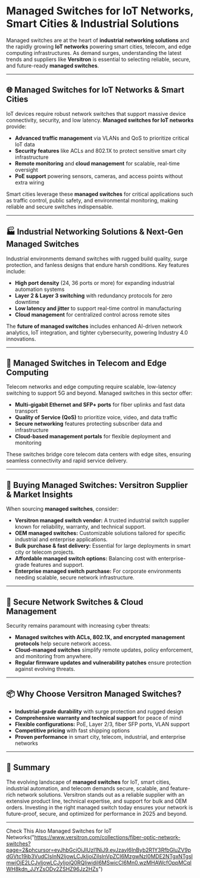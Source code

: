 # Managed Switches for IoT Networks, Smart Cities & Industrial Solutions

Managed switches are at the heart of **industrial networking solutions** and the rapidly growing **IoT networks** powering smart cities, telecom, and edge computing infrastructures. As demand surges, understanding the latest trends and suppliers like **Versitron** is essential to selecting reliable, secure, and future-ready **managed switches**.

---

## 🌐 Managed Switches for IoT Networks & Smart Cities  

IoT devices require robust network switches that support massive device connectivity, security, and low latency. **Managed switches for IoT networks** provide:

- **Advanced traffic management** via VLANs and QoS to prioritize critical IoT data  
- **Security features** like ACLs and 802.1X to protect sensitive smart city infrastructure  
- **Remote monitoring** and **cloud management** for scalable, real-time oversight  
- **PoE support** powering sensors, cameras, and access points without extra wiring  

Smart cities leverage these **managed switches** for critical applications such as traffic control, public safety, and environmental monitoring, making reliable and secure switches indispensable.

---

## 🏭 Industrial Networking Solutions & Next-Gen Managed Switches  

Industrial environments demand switches with rugged build quality, surge protection, and fanless designs that endure harsh conditions. Key features include:

- **High port density** (24, 36 ports or more) for expanding industrial automation systems  
- **Layer 2 & Layer 3 switching** with redundancy protocols for zero downtime  
- **Low latency and jitter** to support real-time control in manufacturing  
- **Cloud management** for centralized control across remote sites  

The **future of managed switches** includes enhanced AI-driven network analytics, IoT integration, and tighter cybersecurity, powering Industry 4.0 innovations.

---

## 📶 Managed Switches in Telecom and Edge Computing  

Telecom networks and edge computing require scalable, low-latency switching to support 5G and beyond. Managed switches in this sector offer:

- **Multi-gigabit Ethernet and SFP+ ports** for fiber uplinks and fast data transport  
- **Quality of Service (QoS)** to prioritize voice, video, and data traffic  
- **Secure networking** features protecting subscriber data and infrastructure  
- **Cloud-based management portals** for flexible deployment and monitoring  

These switches bridge core telecom data centers with edge sites, ensuring seamless connectivity and rapid service delivery.

---

## 💼 Buying Managed Switches: Versitron Supplier & Market Insights  

When sourcing **managed switches**, consider:

- **Versitron managed switch vendor:** A trusted industrial switch supplier known for reliability, warranty, and technical support.  
- **OEM managed switches:** Customizable solutions tailored for specific industrial and enterprise applications.  
- **Bulk purchase & fast delivery:** Essential for large deployments in smart city or telecom projects.  
- **Affordable managed switch options:** Balancing cost with enterprise-grade features and support.  
- **Enterprise managed switch purchase:** For corporate environments needing scalable, secure network infrastructure.  

---

## 🔐 Secure Network Switches & Cloud Management  

Security remains paramount with increasing cyber threats:

- **Managed switches with ACLs, 802.1X, and encrypted management protocols** help secure network access.  
- **Cloud-managed switches** simplify remote updates, policy enforcement, and monitoring from anywhere.  
- **Regular firmware updates and vulnerability patches** ensure protection against evolving threats.  

---

## 📦 Why Choose Versitron Managed Switches?  

- **Industrial-grade durability** with surge protection and rugged design  
- **Comprehensive warranty and technical support** for peace of mind  
- **Flexible configurations:** PoE, Layer 2/3, fiber SFP ports, VLAN support  
- **Competitive pricing** with fast shipping options  
- **Proven performance** in smart city, telecom, industrial, and enterprise networks  

---

## 🚀 Summary  

The evolving landscape of **managed switches** for IoT, smart cities, industrial automation, and telecom demands secure, scalable, and feature-rich network solutions. Versitron stands out as a reliable supplier with an extensive product line, technical expertise, and support for bulk and OEM orders. Investing in the right managed switch today ensures your network is future-proof, secure, and optimized for performance in 2025 and beyond.

---

Check This Also Managed Switches for IoT Networks("https://www.versitron.com/collections/fiber-optic-network-switches?page=2&phcursor=eyJhbGciOiJIUzI1NiJ9.eyJzayI6InByb2R1Y3RfbGluZV9pdGVtc19jb3VudCIsInN2IjowLCJkIjoiZiIsInVpZCI6MzgwNzI0MDE2NTgxNTgsImwiOjE2LCJvIjowLCJyIjoiQ0RQIiwidiI6MSwicCI6Mn0.wzMHAWcfOppMCqIWH8kdn_JJYZsODv2ZSHZ96Jz2HZs")


